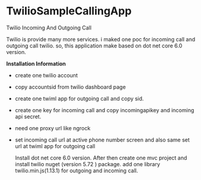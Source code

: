 # TwilioSampleCallingApp
Twilio Incoming And Outgoing Call

Twilio is provide many more services. i maked one poc for incoming call and outgoing call twilio. so, this application make based on dot net core 6.0 version. 

**Installation Information**

* create one twilio account 
* copy accountsid from twilio dashboard page
* create one twiml app for outgoing call and copy sid.
* create one key for incoming call and copy incomingapikey and incoming api secret.
* need one proxy url like ngrock
* set incoming call url at active phone number screen and also same set url at twiml app for outgoing call
 
     Install dot net core 6.0 version. After then create one mvc project and install twilio nuget (version 5.72 ) package. add one library twilio.min.js(1.13.1) for outgoing and incoming call.  
     
     
          


